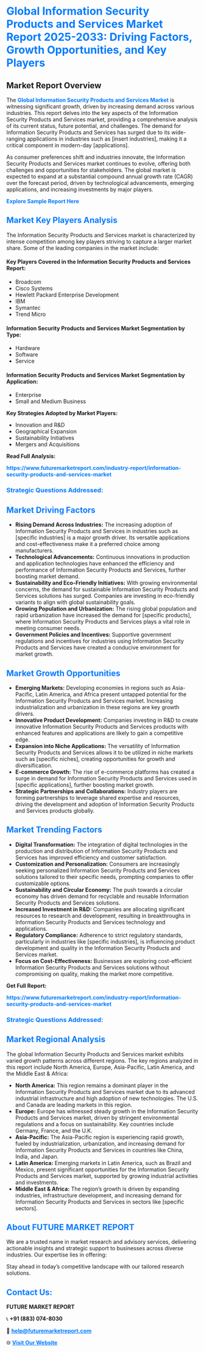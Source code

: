 <h1 style="color: #007BFF;">Global Information Security Products and Services Market Report 2025-2033: Driving Factors, Growth Opportunities, and Key Players</h1>

<section id="overview">
<h2>Market Report Overview</h2>
<p>The <a href="https://www.futuremarketreport.com/industry-report/information-security-products-and-services-market" style="color: #007BFF; text-decoration: none;"><strong>Global Information Security Products and Services Market</strong></a> is witnessing significant growth, driven by increasing demand across various industries. This report delves into the key aspects of the Information Security Products and Services market, providing a comprehensive analysis of its current status, future potential, and challenges. The demand for Information Security Products and Services has surged due to its wide-ranging applications in industries such as [insert industries], making it a critical component in modern-day [applications].</p>
<p>As consumer preferences shift and industries innovate, the Information Security Products and Services market continues to evolve, offering both challenges and opportunities for stakeholders. The global market is expected to expand at a substantial compound annual growth rate (CAGR) over the forecast period, driven by technological advancements, emerging applications, and increasing investments by major players.</p>
</section>

<section id="overview">
<p><a href="https://www.futuremarketreport.com/request-sample/reportId=63357" style="color: #007BFF; text-decoration: none;"><strong>Explore Sample Report Here</strong></a></p>
</section>

<section id="key-players">
<h2 style="color: #007BFF;">Market Key Players Analysis</h2>
<p>The Information Security Products and Services market is characterized by intense competition among key players striving to capture a larger market share. Some of the leading companies in the market include:</p>
<h4>Key Players Covered in the Information Security Products and Services Report:</h4>
<ul><li>Broadcom</li><li>Cisco Systems</li><li>Hewlett Packard Enterprise Development</li><li>IBM</li><li>Symantec</li><li>Trend Micro</li></ul>
<h4>Information Security Products and Services Market Segmentation by Type:</h4>
<ul><li>Hardware</li><li>Software</li><li>Service</li></ul>

<h4>Information Security Products and Services Market Segmentation by Application:</h4>
<ul><li>Enterprise</li><li>Small and Medium Business</li></ul>
<p><strong>Key Strategies Adopted by Market Players:</strong></p>
<ul>
<li>Innovation and R&D</li>
<li>Geographical Expansion</li>
<li>Sustainability Initiatives</li>
<li>Mergers and Acquisitions</li>
</ul>
</section>

<section>
<p><strong>Read Full Analysis: </strong></p><a href="https://www.futuremarketreport.com/industry-report/information-security-products-and-services-market" style="color: #007BFF; text-decoration: none;"><strong>https://www.futuremarketreport.com/industry-report/information-security-products-and-services-market</strong></a>
<h3 style="color: #007BFF;">Strategic Questions Addressed:</h3>
</section>

<section id="driving-factors">
<h2 style="color: #007BFF;">Market Driving Factors</h2>
<ul>
<li><strong>Rising Demand Across Industries:</strong> The increasing adoption of Information Security Products and Services in industries such as [specific industries] is a major growth driver. Its versatile applications and cost-effectiveness make it a preferred choice among manufacturers.</li>
<li><strong>Technological Advancements:</strong> Continuous innovations in production and application technologies have enhanced the efficiency and performance of Information Security Products and Services, further boosting market demand.</li>
<li><strong>Sustainability and Eco-Friendly Initiatives:</strong> With growing environmental concerns, the demand for sustainable Information Security Products and Services solutions has surged. Companies are investing in eco-friendly variants to align with global sustainability goals.</li>
<li><strong>Growing Population and Urbanization:</strong> The rising global population and rapid urbanization have increased the demand for [specific products], where Information Security Products and Services plays a vital role in meeting consumer needs.</li>
<li><strong>Government Policies and Incentives:</strong> Supportive government regulations and incentives for industries using Information Security Products and Services have created a conducive environment for market growth.</li>
</ul>
</section>

<section id="growth-opportunities">
<h2 style="color: #007BFF;">Market Growth Opportunities</h2>
<ul>
<li><strong>Emerging Markets:</strong> Developing economies in regions such as Asia-Pacific, Latin America, and Africa present untapped potential for the Information Security Products and Services market. Increasing industrialization and urbanization in these regions are key growth drivers.</li>
<li><strong>Innovative Product Development:</strong> Companies investing in R&D to create innovative Information Security Products and Services products with enhanced features and applications are likely to gain a competitive edge.</li>
<li><strong>Expansion into Niche Applications:</strong> The versatility of Information Security Products and Services allows it to be utilized in niche markets such as [specific niches], creating opportunities for growth and diversification.</li>
<li><strong>E-commerce Growth:</strong> The rise of e-commerce platforms has created a surge in demand for Information Security Products and Services used in [specific applications], further boosting market growth.</li>
<li><strong>Strategic Partnerships and Collaborations:</strong> Industry players are forming partnerships to leverage shared expertise and resources, driving the development and adoption of Information Security Products and Services products globally.</li>
</ul>
</section>

<section id="trending-factors">
<h2 style="color: #007BFF;">Market Trending Factors</h2>
<ul>
<li><strong>Digital Transformation:</strong> The integration of digital technologies in the production and distribution of Information Security Products and Services has improved efficiency and customer satisfaction.</li>
<li><strong>Customization and Personalization:</strong> Consumers are increasingly seeking personalized Information Security Products and Services solutions tailored to their specific needs, prompting companies to offer customizable options.</li>
<li><strong>Sustainability and Circular Economy:</strong> The push towards a circular economy has driven demand for recyclable and reusable Information Security Products and Services solutions.</li>
<li><strong>Increased Investment in R&D:</strong> Companies are allocating significant resources to research and development, resulting in breakthroughs in Information Security Products and Services technology and applications.</li>
<li><strong>Regulatory Compliance:</strong> Adherence to strict regulatory standards, particularly in industries like [specific industries], is influencing product development and quality in the Information Security Products and Services market.</li>
<li><strong>Focus on Cost-Effectiveness:</strong> Businesses are exploring cost-efficient Information Security Products and Services solutions without compromising on quality, making the market more competitive.</li>
</ul>
</section>

<section>
<p><strong>Get Full Report: </strong></p><a href="https://www.futuremarketreport.com/industry-report/information-security-products-and-services-market" style="color: #007BFF; text-decoration: none;"><strong>https://www.futuremarketreport.com/industry-report/information-security-products-and-services-market</strong></a>
<h3 style="color: #007BFF;">Strategic Questions Addressed:</h3>
</section>


<section id="regional-analysis">
<h2 style="color: #007BFF;">Market Regional Analysis</h2>
<p>The global Information Security Products and Services market exhibits varied growth patterns across different regions. The key regions analyzed in this report include North America, Europe, Asia-Pacific, Latin America, and the Middle East & Africa:</p>
<ul>
<li><strong>North America:</strong> This region remains a dominant player in the Information Security Products and Services market due to its advanced industrial infrastructure and high adoption of new technologies. The U.S. and Canada are leading markets in this region.</li>
<li><strong>Europe:</strong> Europe has witnessed steady growth in the Information Security Products and Services market, driven by stringent environmental regulations and a focus on sustainability. Key countries include Germany, France, and the U.K.</li>
<li><strong>Asia-Pacific:</strong> The Asia-Pacific region is experiencing rapid growth, fueled by industrialization, urbanization, and increasing demand for Information Security Products and Services in countries like China, India, and Japan.</li>
<li><strong>Latin America:</strong> Emerging markets in Latin America, such as Brazil and Mexico, present significant opportunities for the Information Security Products and Services market, supported by growing industrial activities and investments.</li>
<li><strong>Middle East & Africa:</strong> The region’s growth is driven by expanding industries, infrastructure development, and increasing demand for Information Security Products and Services in sectors like [specific sectors].</li>
</ul>
</section>

<footer>
<h2 style="color: #007BFF;">About FUTURE MARKET REPORT</h2>
<p>We are a trusted name in market research and advisory services, delivering actionable insights and strategic support to businesses across diverse industries. Our expertise lies in offering:</p>

<p>Stay ahead in today’s competitive landscape with our tailored research solutions.</p>

<h2 style="color: #007BFF;">Contact Us:</h2>
<p><strong>FUTURE MARKET REPORT</strong></p>
<p>📞 <strong>+91 (883) 074-8030</strong></p>
<p>📧 <strong><a href="mailto:help@futuremarketreport.com" style="color: #007BFF;">help@futuremarketreport.com</a></strong></p>
<p>🌐 <strong><a href="https://www.futuremarketreport.com/" style="color: #007BFF;">Visit Our Website</a></strong></p>
</footer>